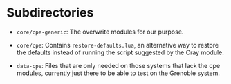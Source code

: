 # Subdirectories

  * ``core/cpe-generic``: The overwrite modules for our purpose.

  * ``core/cpe``: Contains ``restore-defaults.lua``, an alternative way to restore
    the defaults instead of running the script suggested by the Cray module.

  * ``data-cpe``: Files that are only needed on those systems that lack the cpe
    modules, currently just there to be able to test on the Grenoble system.
